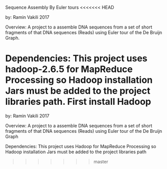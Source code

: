 Sequence Assembly By Euler tours
<<<<<<< HEAD

by: Ramin Vakili 2017

Overview:
A project to a assemble DNA sequences from a set of short fragments of that DNA sequences (Reads) using Euler tour of the De Bruijn Graph.

Dependencies:
This project uses hadoop-2.6.5 for MapReduce Processing so Hadoop installation Jars must be added to the project libraries path. 
First install Hadoop
=======
by: Ramin Vakili 2017

Overview:
A project to a assemble DNA sequences from a set of short fragments of that DNA sequences (Reads) using Euler tour of the De Bruijn Graph

Dependencies:
This project uses Hadoop for MapReduce Processing so Hadoop installation Jars must be added to the project libraries path 
>>>>>>> master

